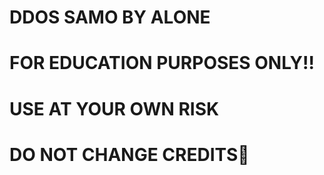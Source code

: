 # DDOS SAMO BY ALONE

# FOR EDUCATION PURPOSES ONLY!!

# USE AT YOUR OWN RISK

# DO NOT CHANGE CREDITS💞
